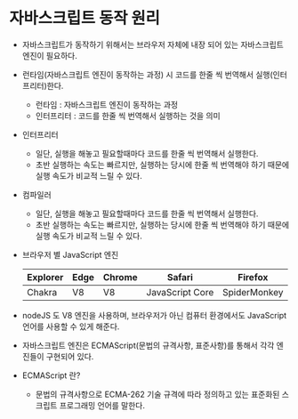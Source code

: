 # 자바스크립트 동작 원리

+ 자바스크립트가 동작하기 위해서는 브라우저 자체에 내장 되어 있는 자바스크립트 엔진이 필요하다.

+ 런타임(자바스크립트 엔진이 동작하는 과정) 시 코드를 한줄 씩 번역해서 실행(인터프리터)한다.
    + 런타임 : 자바스크립트 엔진이 동작하는 과정
    + 인터프리터 : 코드를 한줄 씩 번역해서 실행하는 것을 의미


+ 인터프리터
    + 일단, 실행을 해놓고 필요할때마다 코드를 한줄 씩 번역해서 실행한다.
    + 초반 실행하는 속도는 빠르지만, 실행하는 당시에 한줄 씩 번역해야 하기 때문에 실행 속도가 비교적 느릴 수 있다.


+ 컴파일러
    + 일단, 실행을 해놓고 필요할때마다 코드를 한줄 씩 번역해서 실행한다.
    + 초반 실행하는 속도는 빠르지만, 실행하는 당시에 한줄 씩 번역해야 하기 때문에 실행 속도가 비교적 느릴 수 있다.


+ 브라우저 별 JavaScript 엔진 

  | Explorer | Edge | Chrome | Safari          | Firefox      |
  |----------|------|--------|-----------------|--------------|
  | Chakra   | V8   | V8     | JavaScript Core | SpiderMonkey |


+ nodeJS 도 V8 엔진을 사용하며, 브라우저가 아닌 컴퓨터 환경에서도 JavaScript 언어를 사용할 수 있게 해준다.
+ 자바스크립트 엔진은 ECMAScript(문법의 규격사항, 표준사항)를 통해서 각각 엔진들이 구현되어 있다.


+ ECMAScript 란?
    + 문법의 규격사항으로 ECMA-262 기술 규격에 따라 정의하고 있는 표준화된 스크립트 프로그래밍 언어를 말한다.
